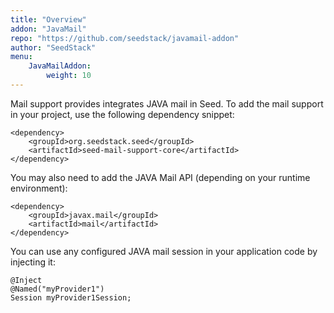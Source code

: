 ```yaml
---
title: "Overview"
addon: "JavaMail"
repo: "https://github.com/seedstack/javamail-addon"
author: "SeedStack"
menu:
    JavaMailAddon:
        weight: 10
---
```


Mail support provides integrates JAVA mail in Seed. To add the mail support in your project, use
the following dependency snippet:

    <dependency>
        <groupId>org.seedstack.seed</groupId>
        <artifactId>seed-mail-support-core</artifactId>
    </dependency>
    
You may also need to add the JAVA Mail API (depending on your runtime environment):
    
    <dependency>
        <groupId>javax.mail</groupId>
        <artifactId>mail</artifactId>
    </dependency>

You can use any configured JAVA mail session in your application code by injecting it:
 
    @Inject
    @Named("myProvider1")
    Session myProvider1Session;
    

